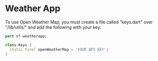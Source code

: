 # Weather App

To use Open Weather Map, you must create a file called "keys.dart" over "/lib/utils/" and add the following with your key:

```dart
part of weatherapp;

class Keys {
  static final openWeatherMap = 'YOUR API KEY';
}
```

